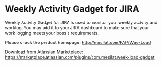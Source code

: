 # Weekly Activity Gadget for JIRA
Weekly Activity Gadget for JIRA is used to monitor your weekly activity and worklog. You may add it to your JIRA dashboard to make sure that your work logging meets your boss's requirements.

Please check the product homepage: http://mesilat.com/FAP/WeekLoad

Download from Atlassian Marketplace: https://marketplace.atlassian.com/plugins/com.mesilat.week-load-gadget
